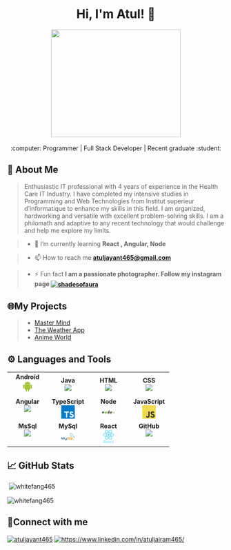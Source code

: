 
<h1 align="center"> Hi, I'm Atul! 👋 </h1>
<p align="center"><image src="https://user-images.githubusercontent.com/87813463/185810951-57816256-db3e-4830-a770-dd6fba943dba.gif" height=250 width=300   display= block>
</image></p>
<p align="center"> :computer: Programmer | Full Stack Developer  | Recent graduate :student:</p>


## 🚀 About Me

> Enthusiastic IT professional with 4 years of experience in the Health Care IT Industry. I have completed my intensive studies in Programming and Web Technologies from Institut superieur d’informatique to enhance my skills in this field. I am organized, hardworking and versatile with excellent problem-solving skills. I am a philomath and adaptive to any recent technology that would challenge and help me explore my limits.

> - 🌱 I’m currently learning **React , Angular, Node**

> - 📫 How to reach me **atuljayant465@gmail.com**

> - ⚡ Fun fact **I am a passionate photographer. Follow my instagram page <a href="https://instagram.com/shadesofaura" target="blank"><img align="center" src="https://raw.githubusercontent.com/rahuldkjain/github-profile-readme-generator/master/src/images/icons/Social/instagram.svg" alt="shadesofaura" height="30" width="40" /></a>**
</p>

## 🌐My Projects

> - [Master Mind](https://github.com/WhiteFang465/MasterMind_Game)
> - [The Weather App](https://github.com/WhiteFang465/The_Weather_App)
> - [Anime World](https://github.com/WhiteFang465/Anime-World)

## ⚙️ Languages and Tools
 
<table width="320px>
<tbody>
<tr valign="top">
            <td width="80px" align="center">
            <span><strong>Android</strong></span><br>
            <img height="32px" src="https://raw.githubusercontent.com/devicons/devicon/master/icons/android/android-original-wordmark.svg">
            </td>
            <td width="80px" align="center">
            <span><strong>Java</strong></span><br>
            <img height="32" src="https://cdn.jsdelivr.net/gh/devicons/devicon/icons/java/java-original.svg">
            </td>
            <td width="80px" align="center">
            <span><strong>HTML</strong></span><br>
            <img height="32" src="https://cdn.jsdelivr.net/gh/devicons/devicon/icons/html5/html5-original.svg">
            </td>
            <td width="80px" align="center">
            <span><strong>CSS</strong></span><br>
            <img height="32px" src="https://cdn.jsdelivr.net/gh/devicons/devicon/icons/css3/css3-original.svg">
            </td>
        </tr>
        <tr valign="top">
            <td width="80px" align="center">
            <span><strong>Angular</strong></span><br>
            <img height="32px" src="https://angular.io/assets/images/logos/angular/angular.svg">
            </td>
            <td width="80px" align="center">
            <span><strong>TypeScript</strong></span><br>
            <img height="32" src="https://raw.githubusercontent.com/devicons/devicon/master/icons/typescript/typescript-original.svg">
            </td>
            <td width="80px" align="center">
            <span><strong>Node</strong></span><br>
            <img height="32" src="https://raw.githubusercontent.com/devicons/devicon/master/icons/nodejs/nodejs-original-wordmark.svg">
            </td>
            <td width="80px" align="center">
            <span><strong>JavaScript</strong></span><br>
            <img height="32px" src="https://raw.githubusercontent.com/devicons/devicon/master/icons/javascript/javascript-original.svg">
            </td>
             <tr valign="top">
            <td width="80px" align="center">
            <span><strong>MsSql</strong></span><br>
            <img height="32px" src="https://www.svgrepo.com/show/303229/microsoft-sql-server-logo.svg">
            </td>
            <td width="80px" align="center">
            <span><strong>MySql</strong></span><br>
            <img height="32" src="https://raw.githubusercontent.com/devicons/devicon/master/icons/mysql/mysql-original-wordmark.svg">
            </td>
            <td width="80px" align="center">
            <span><strong>React</strong></span><br>
            <img height="32" src="https://raw.githubusercontent.com/devicons/devicon/master/icons/react/react-original-wordmark.svg">
            </td>
            <td width="80px" align="center">
            <span><strong>GitHub</strong></span><br>
            <img height="32px" src="https://www.vectorlogo.zone/logos/git-scm/git-scm-icon.svg">
            </td>
        </tr>
</tbody>

</table>

## 📈 GitHub Stats

<p>&nbsp;<img align="center" src="https://github-readme-stats.vercel.app/api?username=whitefang465&show_icons=true&locale=en" alt="whitefang465" /></p>

<p><img align="center" src="https://github-readme-streak-stats.herokuapp.com/?user=whitefang465&" alt="whitefang465" /></p>
                                                                                                                    

## 📱Connect with me
<p align="left">
<a href="https://twitter.com/atuljayant465" target="blank"><img align="center" src="https://raw.githubusercontent.com/rahuldkjain/github-profile-readme-generator/master/src/images/icons/Social/twitter.svg" alt="atuljayant465" height="30" width="40" /></a>
<a href="https://www.linkedin.com/in/atuljairam465/" target="blank"><img align="center" src="https://raw.githubusercontent.com/rahuldkjain/github-profile-readme-generator/master/src/images/icons/Social/linked-in-alt.svg" alt="https://www.linkedin.com/in/atuljairam465/" height="30" width="40" /></a>
</p>


